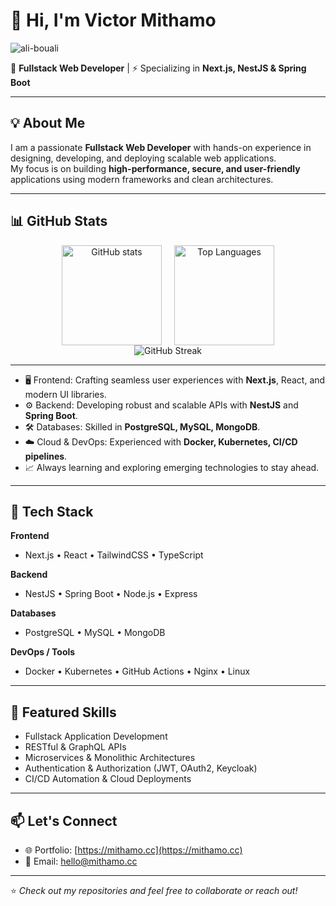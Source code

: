 # 👋 Hi, I'm Victor Mithamo

<p align="left"> <img src="https://komarev.com/ghpvc/?username=mithamovictor&label=Profile%20views&color=0e75b6&style=flat" alt="ali-bouali" /> </p>

🚀 **Fullstack Web Developer** | ⚡ Specializing in **Next.js, NestJS & Spring Boot**

---

## 💡 About Me
I am a passionate **Fullstack Web Developer** with hands-on experience in designing, developing, and deploying scalable web applications.  
My focus is on building **high-performance, secure, and user-friendly** applications using modern frameworks and clean architectures.   

---

## 📊 GitHub Stats

<div align="center" style="display: flex; justify-content: center; gap: 20px; flex-wrap: wrap; width: 100%;">
  <img src="https://github-readme-stats.vercel.app/api?username=mithamovictor&show_icons=true&theme=radical" alt="GitHub stats" height="160"/>
  <img src="https://github-readme-stats.vercel.app/api/top-langs/?username=mithamovictor&layout=compact&theme=radical" alt="Top Languages" height="160"/>
</div>

<div align="center">
  <img src="https://github-readme-streak-stats.herokuapp.com/?user=mithamovictor&theme=radical" alt="GitHub Streak"/>
</div>


---

- 🖥️ Frontend: Crafting seamless user experiences with **Next.js**, React, and modern UI libraries.
- ⚙️ Backend: Developing robust and scalable APIs with **NestJS** and **Spring Boot**.
- 🛠️ Databases: Skilled in **PostgreSQL, MySQL, MongoDB**.
- ☁️ Cloud & DevOps: Experienced with **Docker, Kubernetes, CI/CD pipelines**.
- 📈 Always learning and exploring emerging technologies to stay ahead.

---

## 🔧 Tech Stack

**Frontend**
- Next.js • React • TailwindCSS • TypeScript

**Backend**
- NestJS • Spring Boot • Node.js • Express

**Databases**
- PostgreSQL • MySQL • MongoDB

**DevOps / Tools**
- Docker • Kubernetes • GitHub Actions • Nginx • Linux

---

## 📌 Featured Skills
- Fullstack Application Development  
- RESTful & GraphQL APIs  
- Microservices & Monolithic Architectures  
- Authentication & Authorization (JWT, OAuth2, Keycloak)  
- CI/CD Automation & Cloud Deployments  

---

## 📫 Let's Connect
- 🌐 Portfolio: [https://mithamo.cc](https://mithamo.cc)
- 📧 Email: [hello@mithamo.cc](mailto:hello@mithamo.cc)  

---

⭐️ *Check out my repositories and feel free to collaborate or reach out!*  
